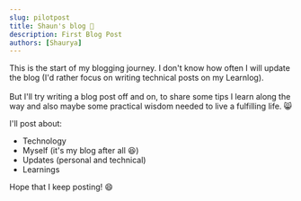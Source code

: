 ```yaml
---
slug: pilotpost
title: Shaun's blog 👋
description: First Blog Post
authors: [Shaurya]
---
```


This is the start of my blogging journey. I don't know how often I will update the blog (I'd rather focus on writing technical posts on my Learnlog).
\
\
But I'll try writing a blog post off and on, to share some tips I learn along the way and also maybe some practical wisdom needed to live a fulfilling life. 😸


I'll post about:

- Technology
- Myself (it's my blog after all 😆)
- Updates (personal and technical)
- Learnings

Hope that I keep posting! 😄
